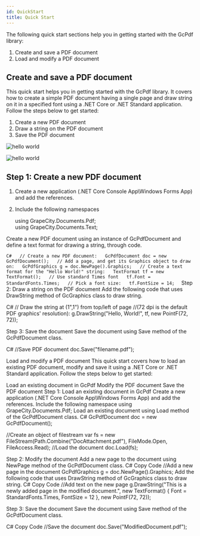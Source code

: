 ```yaml
---
id: QuickStart
title: Quick Start
---
```

The following quick start sections help you in getting started with the GcPdf library:
   1. Create and save a PDF document
   2. Load and modify a PDF document
   
   ## Create and save a PDF document
   
This quick start helps you in getting started with the GcPdf library. It covers how to create a simple PDF document having    a single page and draw string on it in a specified font using a .NET Core or .NET Standard application. Follow the steps   below to get started:

  1. Create a new PDF document
  2. Draw a string on the PDF document
  3. Save the PDF document  
  
  ![hello world](https:\\github.com\dinoreborn\gcdoctest\helloworld_GcPdf.png)
  
  ![hello world](helloworld_GcPdf.png)
    
      
  ## Step 1: Create a new PDF document
  
  1. Create a new application (.NET Core Console App\Windows Forms App) and add the references.
  2. Include the following namespaces
      
      using GrapeCity.Documents.Pdf;  
      using GrapeCity.Documents.Text;
    
  Create a new PDF document using an instance of GcPdfDocument and define a text format for drawing a string, through code.
  
  `
  C#  
  // Create a new PDF document:  
  GcPdfDocument doc = new GcPdfDocument();  
  // Add a page, and get its Graphics object to draw on:  
  GcPdfGraphics g = doc.NewPage().Graphics;  
  // Create a text format for the "Hello World!" string:  
  TextFormat tf = new TextFormat();  
  // Use standard Times font  
  tf.Font = StandardFonts.Times;  
  // Pick a font size:  
  tf.FontSize = 14;  
  `
  Step 2: Draw a string on the PDF document
  Add the following code that uses DrawString method of GcGraphics class to draw string.

  C#
  // Draw the string at (1",1") from top/left of page
  //(72 dpi is the default PDF graphics' resolution):
  g.DrawString("Hello, World!", tf, new PointF(72, 72));
    

  Step 3: Save the document
  Save the document using Save method of the GcPdfDocument class.
  
  C#
  //Save PDF document
  doc.Save("filename.pdf");
  
  Load and modify a PDF document
  This quick start covers how to load an existing PDF document, modify and save it using a .NET Core or .NET Standard   application. Follow the steps below to get started:

  Load an existing document in GcPdf
  Modify the PDF document
  Save the PDF document
  Step 1: Load an existing document in GcPdf
  Create a new application (.NET Core Console App\Windows Forms App) and add the references.
  Include the following namespace
  using GrapeCity.Documents.Pdf;
  Load an existing document using Load method of the GcPdfDocument class.
  C#
  GcPdfDocument doc = new GcPdfDocument();
  
  //Create an object of filestream
  var fs = new FileStream(Path.Combine("DocAttachment.pdf"), FileMode.Open,
             FileAccess.Read);
  //Load the document
  doc.Load(fs);
  
  Step 2: Modify the document
  Add a new page to the document using NewPage method of the GcPdfDocument class.
  C#
  Copy Code
  //Add a new page in the document
  GcPdfGraphics g = doc.NewPage().Graphics;
  Add the following code that uses DrawString method of GcGraphics class to draw string.
  C#
  Copy Code
  //Add text on the new page
  g.DrawString("This is a newly added page in the modified document.", new TextFormat()
  {
       Font = StandardFonts.Times,
       FontSize = 12
  }, new PointF(72, 72));
  
  Step 3: Save the document
  Save the document using Save method of the GcPdfDocument class.
  
  C#
  Copy Code
  //Save the document
  doc.Save("ModifiedDocument.pdf");

